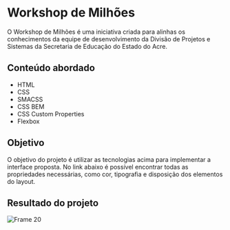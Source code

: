 # Workshop de Milhões
O Workshop de Milhões é uma iniciativa criada para alinhas os conhecimentos da equipe de desenvolvimento da Divisão de Projetos e Sistemas da Secretaria de Educação do Estado do Acre.

## Conteúdo abordado
* HTML
* CSS
* SMACSS
* CSS BEM
* CSS Custom Properties
* Flexbox

## Objetivo
O objetivo do projeto é utilizar as tecnologias acima para implementar a interface proposta.
No link abaixo é possível encontrar todas as propriedades necessárias, como cor, tipografia e disposição dos elementos do layout.

## Resultado do projeto
![Frame 20](https://user-images.githubusercontent.com/44778115/174381498-718104f4-a12c-4db8-bae3-8dee4465f0ce.jpg)
